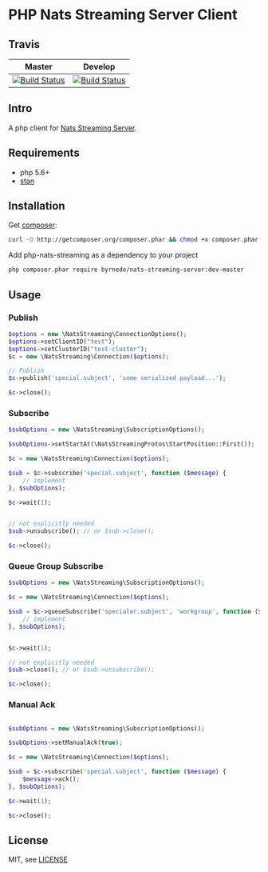# PHP Nats Streaming Server Client

## Travis

| Master  | Develop |
| ------------- | ------------- |
| [![Build Status](https://travis-ci.org/byrnedo/php-nats-streaming.svg?branch=master)](https://travis-ci.org/byrnedo/php-nats-streaming)  | [![Build Status](https://travis-ci.org/byrnedo/php-nats-streaming.svg?branch=develop)](https://travis-ci.org/byrnedo/php-nats-streaming)  |


## Intro

A php client for [Nats Streaming Server](https://nats.io/documentation/streaming/nats-streaming-intro/).


## Requirements

* php 5.6+
* [stan](https://github.com/nats-io/nats-streaming-server)


## Installation

Get [composer](https://getcomposer.org/):
```bash
curl -O http://getcomposer.org/composer.phar && chmod +x composer.phar
```

Add php-nats-streaming as a dependency to your project

```bash
php composer.phar require byrnedo/nats-streaming-server:dev-master
```

## Usage

### Publish
```php
$options = new \NatsStreaming\ConnectionOptions();
$options->setClientID("test");
$options->setClusterID("test-cluster");
$c = new \NatsStreaming\Connection($options);

// Publish
$c->publish('special.subject', 'some serialized payload...');

$c->close();

```
### Subscribe
```php
$subOptions = new \NatsStreaming\SubscriptionOptions();

$subOptions->setStartAt(\NatsStreamingProtos\StartPosition::First());

$c = new \NatsStreaming\Connection($options);

$sub = $c->subscribe('special.subject', function ($message) {
    // implement
}, $subOptions);

$c->wait(1);


// not explicitly needed
$sub->unsubscribe(); // or $sub->close();

$c->close();

```
### Queue Group Subscribe
```php
$subOptions = new \NatsStreaming\SubscriptionOptions();

$c = new \NatsStreaming\Connection($options);

$sub = $c->queueSubscribe('specialer.subject', 'workgroup', function ($message) {
    // implement
}, $subOptions);


$c->wait(1);

// not explicitly needed
$sub->close(); // or $sub->unsubscribe();

$c->close();

```

### Manual Ack
```php

$subOptions = new \NatsStreaming\SubscriptionOptions();

$subOptions->setManualAck(true);

$c = new \NatsStreaming\Connection($options);

$sub = $c->subscribe('special.subject', function ($message) {
    $message->ack();
}, $subOptions);

$c->wait(1);

$c->close();

```

## License

MIT, see [LICENSE](LICENSE)

